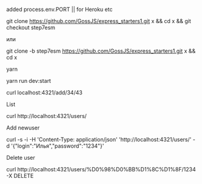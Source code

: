 added process.env.PORT || for Heroku etc

git clone https://github.com/GossJS/express_starters1.git x && cd x && git checkout step7esm

или

git clone -b step7esm https://github.com/GossJS/express_starters1.git x && cd x

yarn 

yarn run dev:start

curl localhost:4321/add/34/43


List

curl http://localhost:4321/users/

Add newuser

curl -s -i -H 'Content-Type: application/json' 'http://localhost:4321/users/' -d '{"login":"Илья","password":"1234"}'

Delete user

curl http://localhost:4321/users/%D0%98%D0%BB%D1%8C%D1%8F/1234 -X DELETE
